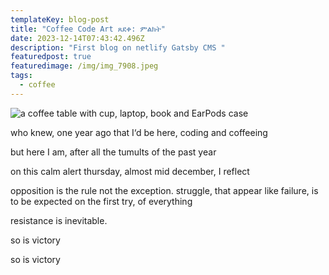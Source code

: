 ```yaml
---
templateKey: blog-post
title: "Coffee Code Art ጸደቀ: ምልክት"
date: 2023-12-14T07:43:42.496Z
description: "First blog on netlify Gatsby CMS "
featuredpost: true
featuredimage: /img/img_7908.jpeg
tags:
  - coffee
---
```

![a coffee table with cup, laptop, book and EarPods case](/img/img_7908.jpeg "Coffee Code Art ")

who knew, one year ago that I‘d be here, coding and coffeeing

but here I am, after all the tumults of the past year  

on this calm alert thursday, almost mid december, I reflect

opposition is the rule not the exception. struggle, that appear like failure, is to be expected on the first try,  of everything

resistance is inevitable. 

so is victory 

so is victory